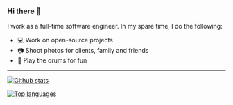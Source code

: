 ### Hi there :wave:

I work as a full-time software engineer. In my spare time, I do the following:

- :computer: Work on open-source projects
- :camera: Shoot photos for clients, family and friends
- :drum: Play the drums for fun

---

[![Github stats](https://github-readme-stats.vercel.app/api?username=huangsam)](https://github.com/anuraghazra/github-readme-stats)

[![Top languages](https://github-readme-stats.vercel.app/api/top-langs/?username=huangsam&layout=compact)](https://github.com/anuraghazra/github-readme-stats)

